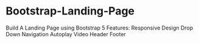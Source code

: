 # Bootstrap-Landing-Page
 Build A Landing Page using Bootstrap 5
Features:
Responsive Design
Drop Down Navigation
Autoplay Video
Header
Footer
